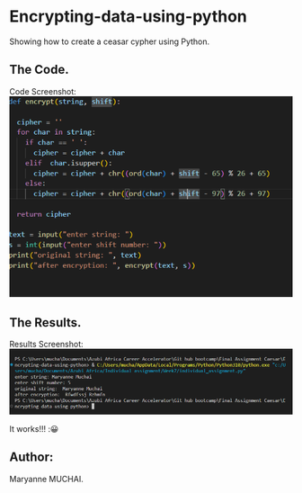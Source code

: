 # Encrypting-data-using-python
Showing how to create a ceasar cypher using Python.


## The Code.
Code Screenshot: ![Screenshot_1](/pics/001.png)

## The Results.
Results Screenshot: ![Screenshot_1](/pics/002.png)

It works!!! :😀



## Author:
Maryanne MUCHAI.
